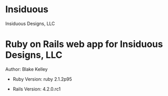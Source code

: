 Insiduous
=================================================

Insiduous Designs, LLC

Ruby on Rails web app for Insiduous Designs, LLC
=================================================

Author: Blake Kelley

* Ruby Version: ruby 2.1.2p95

* Rails Version: 4.2.0.rc1